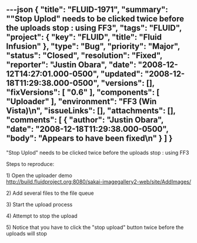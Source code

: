 ---json
{
  "title": "FLUID-1971",
  "summary": "\"Stop Uplod\" needs to be clicked twice before the uploads stop : using FF3",
  "tags": "FLUID",
  "project": {
    "key": "FLUID",
    "title": "Fluid Infusion"
  },
  "type": "Bug",
  "priority": "Major",
  "status": "Closed",
  "resolution": "Fixed",
  "reporter": "Justin Obara",
  "date": "2008-12-12T14:27:01.000-0500",
  "updated": "2008-12-18T11:29:38.000-0500",
  "versions": [],
  "fixVersions": [
    "0.6"
  ],
  "components": [
    "Uploader"
  ],
  "environment": "FF3 (Win Vista)\n",
  "issueLinks": [],
  "attachments": [],
  "comments": [
    {
      "author": "Justin Obara",
      "date": "2008-12-18T11:29:38.000-0500",
      "body": "Appears to have been fixed\n"
    }
  ]
}
---
"Stop Uplod" needs to be clicked twice before the uploads stop : using FF3

Steps to reproduce:

1\) Open the uploader demo\
<http://build.fluidproject.org:8080/sakai-imagegallery2-web/site/AddImages/>

2\) Add several files to the file queue

3\) Start the upload process

4\) Attempt to stop the upload

5\) Notice that you have to click the "stop upload" button twice before the uploads will stop

        